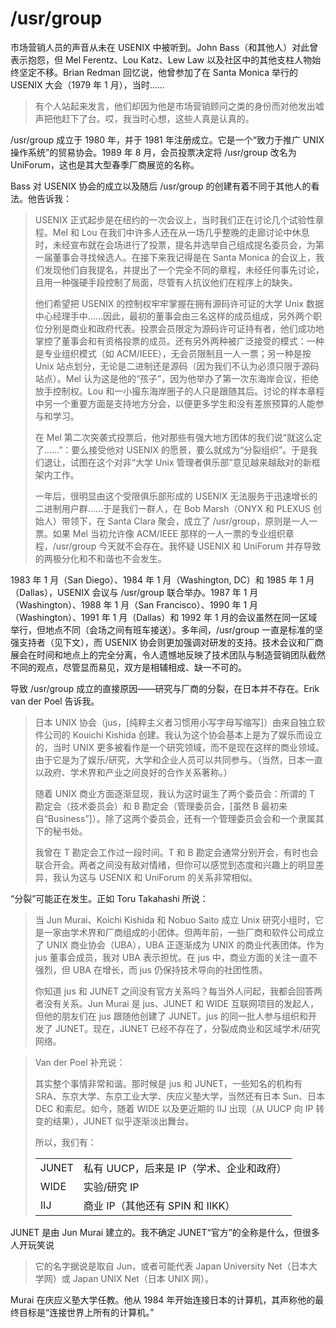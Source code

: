 # \/usr\/group

市场营销人员的声音从未在 USENIX 中被听到。John Bass（和其他人）对此曾表示抱怨，但 Mel Ferentz、Lou Katz、Lew Law 以及社区中的其他支柱人物始终坚定不移。Brian Redman 回忆说，他曾参加了在 Santa Monica 举行的 USENIX 大会（1979 年 1 月），当时……

>有个人站起来发言，他们却因为他是市场营销顾问之类的身份而对他发出嘘声把他赶下了台。哎，我当时心想，这些人真是认真的。

/usr/group 成立于 1980 年，并于 1981 年注册成立。它是一个“致力于推广 UNIX 操作系统”的贸易协会。1989 年 8 月，会员投票决定将 /usr/group 改名为 UniForum，这也是其大型春季厂商展览的名称。

Bass 对 USENIX 协会的成立以及随后 /usr/group 的创建有着不同于其他人的看法。他告诉我：

>USENIX 正式起步是在纽约的一次会议上，当时我们正在讨论几个试验性章程。Mel 和 Lou 在我们中许多人还在从一场几乎整晚的走廊讨论中休息时，未经宣布就在会场进行了投票，提名并选举自己组成提名委员会，为第一届董事会寻找候选人。在接下来我记得是在 Santa Monica 的会议上，我们发现他们自我提名，并提出了一个完全不同的章程，未经任何事先讨论，且用一种强硬手段控制了局面，尽管有人抗议他们在程序上的缺失。
>
>他们希望把 USENIX 的控制权牢牢掌握在拥有源码许可证的大学 Unix 数据中心经理手中……因此，最初的董事会由三名这样的成员组成，另外两个职位分别是商业和政府代表。投票会员限定为源码许可证持有者，他们成功地掌控了董事会和有资格投票的成员。还有另外两种被广泛接受的模式：一种是专业组织模式（如 ACM/IEEE），无会员限制且一人一票；另一种是按 Unix 站点划分，无论是二进制还是源码（因为我们不认为必须只限于源码站点）。Mel 认为这是他的“孩子”，因为他举办了第一次东海岸会议，拒绝放手控制权。Lou 和一小撮东海岸圈子的人只是跟随其后。讨论的样本章程中另一个重要方面是支持地方分会，以便更多学生和没有差旅预算的人能参与和学习。
>
>在 Mel 第二次突袭式投票后，他对那些有强大地方团体的我们说“就这么定了……”：要么接受他对 USENIX 的愿景，要么就成为“分裂组织”。于是我们退让，试图在这个对非“大学 Unix 管理者俱乐部”意见越来越敌对的新框架内工作。
>
>一年后，很明显由这个受限俱乐部形成的 USENIX 无法服务于迅速增长的二进制用户群……于是我们一群人，在 Bob Marsh（ONYX 和 PLEXUS 创始人）带领下，在 Santa Clara 聚会，成立了 /usr/group，原则是一人一票。如果 Mel 当初允许像 ACM/IEEE 那样的一人一票的专业组织章程，/usr/group 今天就不会存在。我怀疑 USENIX 和 UniForum 并存导致的两极分化和不和谐也不会发生。

1983 年 1 月（San Diego）、1984 年 1 月（Washington, DC）和 1985 年 1 月（Dallas），USENIX 会议与 /usr/group 联合举办。1987 年 1 月（Washington）、1988 年 1 月（San Francisco）、1990 年 1 月（Washington）、1991 年 1 月（Dallas）和 1992 年 1 月的会议虽然在同一区域举行，但地点不同（会场之间有班车接送）。多年间，/usr/group 一直是标准的坚强支持者（见下文），而 USENIX 协会则更加强调对研发的支持。技术会议和厂商展会在时间和地点上的完全分离，令人遗憾地反映了技术团队与制造营销团队截然不同的观点，尽管显而易见，双方是相辅相成、缺一不可的。

导致 /usr/group 成立的直接原因——研究与厂商的分裂，在日本并不存在。Erik van der Poel 告诉我。

>日本 UNIX 协会（jus，\[纯粹主义者习惯用小写字母写缩写]）由来自独立软件公司的 Kouichi Kishida 创建。我认为这个协会基本上是为了娱乐而设立的，当时 UNIX 更多被看作是一个研究领域，而不是现在这样的商业领域。由于它是为了娱乐/研究，大学和企业人员可以共同参与。（当然，日本一直以政府、学术界和产业之间良好的合作关系著称。）
>
>随着 UNIX 商业方面逐渐显现，我认为这时诞生了两个委员会：所谓的 T 勘定会（技术委员会）和 B 勘定会（管理委员会，\[虽然 B 最初来自“Business”]）。除了这两个委员会，还有一个管理委员会会和一个隶属其下的秘书处。
>
>我曾在 T 勘定会工作过一段时间。T 和 B 勘定会通常分别开会，有时也会联合开会。两者之间没有敌对情绪，但你可以感觉到态度和兴趣上的明显差异，我认为这与 USENIX 和 UniForum 的关系非常相似。

“分裂”可能正在发生。正如 Toru Takahashi 所说：

>当 Jun Murai、Koichi Kishida 和 Nobuo Saito 成立 Unix 研究小组时，它是一家由学术界和厂商组成的小团体。但两年前，一些厂商和软件公司成立了 UNIX 商业协会（UBA），UBA 正逐渐成为 UNIX 的商业代表团体。作为 jus 董事会成员，我对 UBA 表示担忧。在 jus 中，商业方面的关注一直不强烈，但 UBA 在增长，而 jus 仍保持技术导向的社团性质。
>
>你知道 jus 和 JUNET 之间没有官方关系吗？每当外人问起，我都会回答两者没有关系。Jun Murai 是 jus、JUNET 和 WIDE 互联网项目的发起人，但他的朋友们在 jus 跟随他创建了 JUNET。jus 的同一批人参与组织和开发了 JUNET。现在，JUNET 已经不存在了，分裂成商业和区域学术/研究网络。

>Van der Poel 补充说：
>
>其实整个事情非常和谐。那时候是 jus 和 JUNET，一些知名的机构有 SRA、东京大学、东京工业大学、庆应义塾大学，当然还有日本 Sun、日本 DEC 和索尼。如今，随着 WIDE 以及更近期的 IIJ 出现（从 UUCP 向 IP 转变的结果），JUNET 似乎逐渐淡出舞台。
>
>所以，我们有：
>
>|    |  |
>| ----- | ------------------------ |
>| JUNET | 私有 UUCP，后来是 IP（学术、企业和政府） |
>| WIDE  | 实验/研究 IP                 |
>| IIJ   | 商业 IP（其他还有 SPIN 和 IIKK）  |

JUNET 是由 Jun Murai 建立的。我不确定 JUNET“官方”的全称是什么，但很多人开玩笑说

>它的名字据说是取自 Jun，或者可能代表 Japan University Net（日本大学网）或 Japan UNIX Net（日本 UNIX 网）。

Murai 在庆应义塾大学任教。他从 1984 年开始连接日本的计算机，其声称他的最终目标是“连接世界上所有的计算机。”


